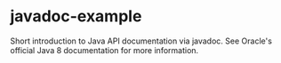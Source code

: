 # javadoc-example
Short introduction to Java API documentation via javadoc.
See Oracle's official Java 8 documentation for more information.
